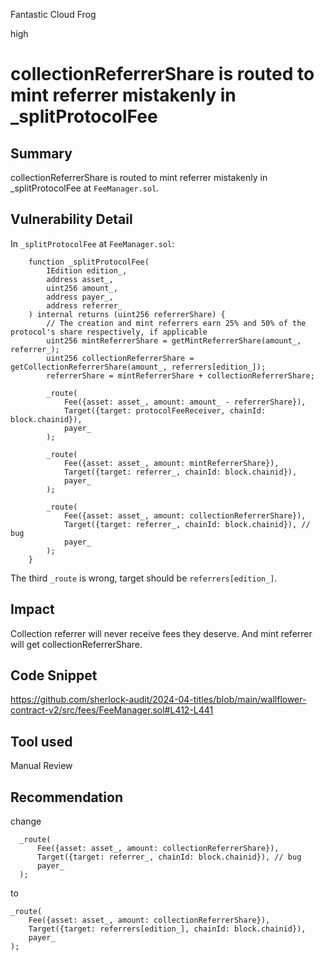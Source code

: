Fantastic Cloud Frog

high

# collectionReferrerShare is routed to mint referrer mistakenly in _splitProtocolFee

## Summary
collectionReferrerShare is routed to mint referrer mistakenly in _splitProtocolFee at `FeeManager.sol`.

## Vulnerability Detail
In `_splitProtocolFee` at `FeeManager.sol`:
```solidity
    function _splitProtocolFee(
        IEdition edition_,
        address asset_,
        uint256 amount_,
        address payer_,
        address referrer_
    ) internal returns (uint256 referrerShare) {
        // The creation and mint referrers earn 25% and 50% of the protocol's share respectively, if applicable
        uint256 mintReferrerShare = getMintReferrerShare(amount_, referrer_);
        uint256 collectionReferrerShare = getCollectionReferrerShare(amount_, referrers[edition_]);
        referrerShare = mintReferrerShare + collectionReferrerShare;

        _route(
            Fee({asset: asset_, amount: amount_ - referrerShare}),
            Target({target: protocolFeeReceiver, chainId: block.chainid}),
            payer_
        );

        _route(
            Fee({asset: asset_, amount: mintReferrerShare}),
            Target({target: referrer_, chainId: block.chainid}),
            payer_
        );

        _route(
            Fee({asset: asset_, amount: collectionReferrerShare}),
            Target({target: referrer_, chainId: block.chainid}), // bug
            payer_
        );
    }
```
The third `_route` is wrong, target should be `referrers[edition_]`. 
## Impact
Collection referrer will never receive fees they deserve. And mint referrer will get collectionReferrerShare. 

## Code Snippet
https://github.com/sherlock-audit/2024-04-titles/blob/main/wallflower-contract-v2/src/fees/FeeManager.sol#L412-L441
## Tool used

Manual Review

## Recommendation
change 
```solidity
  _route(
      Fee({asset: asset_, amount: collectionReferrerShare}),
      Target({target: referrer_, chainId: block.chainid}), // bug
      payer_
  );
```
to 
```solidity
_route(
    Fee({asset: asset_, amount: collectionReferrerShare}),
    Target({target: referrers[edition_], chainId: block.chainid}), 
    payer_
);
```